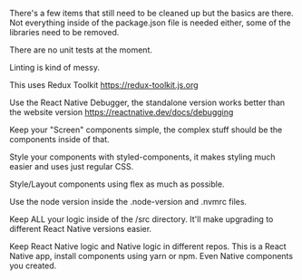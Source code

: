 
There's a few items that still need to be cleaned up but the basics are there. Not everything
inside of the package.json file is needed either, some of the libraries need to be removed.

There are no unit tests at the moment.

Linting is kind of messy.

This uses Redux Toolkit https://redux-toolkit.js.org

Use the React Native Debugger, the standalone version works better than the website version https://reactnative.dev/docs/debugging

Keep your "Screen" components simple, the complex stuff should be the components inside of that.

Style your components with styled-components, it makes styling much easier and uses just regular CSS.

Style/Layout components using flex as much as possible.

Use the node version inside the .node-version and .nvmrc files.

Keep ALL your logic inside of the /src directory. It'll make upgrading to different React Native versions easier.

Keep React Native logic and Native logic in different repos. This is a React Native app, install components using yarn or npm.
Even Native components you created.